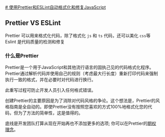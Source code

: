 
[# 使用Prettier和ESLint自动格式化和修复JavaScript](https://blog.logrocket.com/using-prettier-eslint-automate-formatting-fixing-javascript/)

## Prettier VS ESLint

Prettier 可以用来格式化代码，除了格式化 `js` 和 `ts` 代码，还可以美化 `css`等
Eslint 是代码质量的检测和修复

### 什么是Prettier

Prettier是一个用于JavaScript和其他流行语言的固执己见的代码格式化程序。Prettier通过解析代码并使用自己的规则（考虑最大行长度）重新打印代码来强制执行一致的格式，并在必要时对代码进行换行。

此重写过程可防止开发人员引入任何格式错误。

创建Prettier的主要原因是为了消除对代码风格的争论。这个想法是，Prettier的风格指南是全自动的。即使Prettier没有按照您喜欢的方式100%地格式化您的代码，但为了方法的简单性，这是值得的。

底线是开发团队打算从现在开始再也不添加更多的选项; 你可以在Prettier的[期权理念](https://prettier.io/docs/en/option-philosophy.html)。
